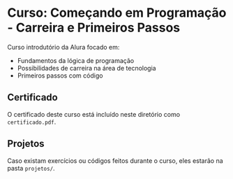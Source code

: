 # Curso: Começando em Programação - Carreira e Primeiros Passos

Curso introdutório da Alura focado em:
- Fundamentos da lógica de programação
- Possibilidades de carreira na área de tecnologia
- Primeiros passos com código

## Certificado
O certificado deste curso está incluído neste diretório como `certificado.pdf`.

## Projetos
Caso existam exercícios ou códigos feitos durante o curso, eles estarão na pasta `projetos/`.